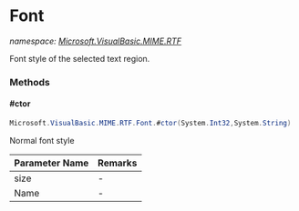 ﻿# Font
_namespace: <a href="#" onClick="load('/docs/Microsoft.VisualBasic.MIME.RTF/index.md')">Microsoft.VisualBasic.MIME.RTF</a>_

Font style of the selected text region.



### Methods

#### #ctor
```csharp
Microsoft.VisualBasic.MIME.RTF.Font.#ctor(System.Int32,System.String)
```
Normal font style

|Parameter Name|Remarks|
|--------------|-------|
|size|-|
|Name|-|



